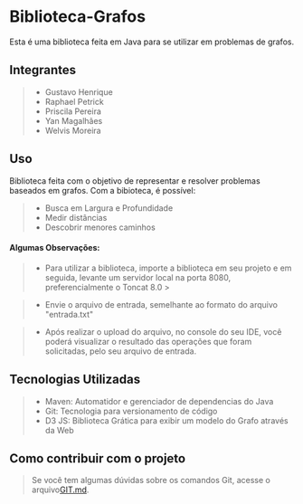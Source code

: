 # Biblioteca-Grafos

Esta é uma biblioteca feita em Java para se utilizar em problemas de grafos.

## Integrantes
> - Gustavo Henrique
> - Raphael Petrick
> - Priscila Pereira
> - Yan Magalhães
> - Welvis Moreira

## Uso

Biblioteca feita com o objetivo de representar e resolver problemas baseados em grafos. Com a bibioteca, é possível: 

> - Busca em Largura e Profundidade
> - Medir distâncias
> - Descobrir menores caminhos

#### Algumas Observações:

> - Para utilizar a biblioteca, importe a biblioteca em seu projeto e em seguida, levante um servidor local na porta 8080, preferencialmente o Toncat 8.0 >

> - Envie o arquivo de entrada, semelhante ao formato do arquivo "entrada.txt"

> - Após realizar o upload do arquivo, no console do seu IDE, você poderá visualizar o resultado das operações que foram solicitadas, pelo seu arquivo de entrada.

## Tecnologias Utilizadas

> - Maven: Automatidor e gerenciador de dependencias do Java
> - Git: Tecnologia para versionamento de código
> - D3 JS: Biblioteca Grática para exibir um modelo do Grafo através da Web

## Como contribuir com o projeto

> Se você tem algumas dúvidas sobre os comandos Git, acesse o arquivo[GIT.md](GIT.md).
